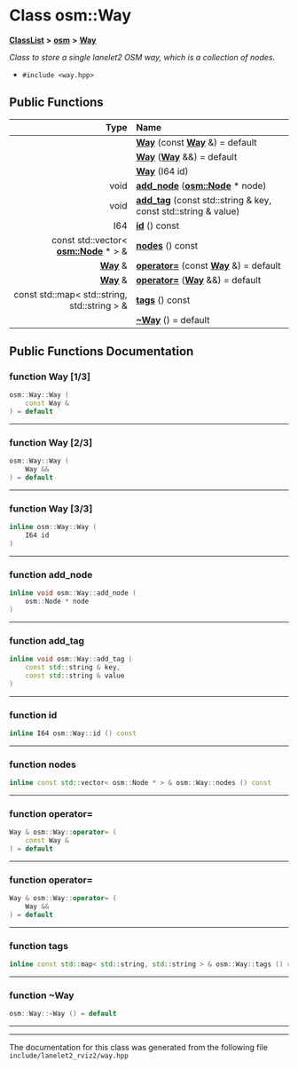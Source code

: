 

# Class osm::Way



[**ClassList**](annotated.md) **>** [**osm**](namespaceosm.md) **>** [**Way**](classosm_1_1Way.md)



_Class to store a single lanelet2 OSM way, which is a collection of nodes._ 

* `#include <way.hpp>`





































## Public Functions

| Type | Name |
| ---: | :--- |
|   | [**Way**](#function-way-13) (const [**Way**](classosm_1_1Way.md) &) = default<br> |
|   | [**Way**](#function-way-23) ([**Way**](classosm_1_1Way.md) &&) = default<br> |
|   | [**Way**](#function-way-33) (I64 id) <br> |
|  void | [**add\_node**](#function-add_node) ([**osm::Node**](classosm_1_1Node.md) \* node) <br> |
|  void | [**add\_tag**](#function-add_tag) (const std::string & key, const std::string & value) <br> |
|  I64 | [**id**](#function-id) () const<br> |
|  const std::vector&lt; [**osm::Node**](classosm_1_1Node.md) \* &gt; & | [**nodes**](#function-nodes) () const<br> |
|  [**Way**](classosm_1_1Way.md) & | [**operator=**](#function-operator) (const [**Way**](classosm_1_1Way.md) &) = default<br> |
|  [**Way**](classosm_1_1Way.md) & | [**operator=**](#function-operator_1) ([**Way**](classosm_1_1Way.md) &&) = default<br> |
|  const std::map&lt; std::string, std::string &gt; & | [**tags**](#function-tags) () const<br> |
|   | [**~Way**](#function-way) () = default<br> |




























## Public Functions Documentation




### function Way [1/3]

```C++
osm::Way::Way (
    const Way &
) = default
```




<hr>



### function Way [2/3]

```C++
osm::Way::Way (
    Way &&
) = default
```




<hr>



### function Way [3/3]

```C++
inline osm::Way::Way (
    I64 id
) 
```




<hr>



### function add\_node 

```C++
inline void osm::Way::add_node (
    osm::Node * node
) 
```




<hr>



### function add\_tag 

```C++
inline void osm::Way::add_tag (
    const std::string & key,
    const std::string & value
) 
```




<hr>



### function id 

```C++
inline I64 osm::Way::id () const
```




<hr>



### function nodes 

```C++
inline const std::vector< osm::Node * > & osm::Way::nodes () const
```




<hr>



### function operator= 

```C++
Way & osm::Way::operator= (
    const Way &
) = default
```




<hr>



### function operator= 

```C++
Way & osm::Way::operator= (
    Way &&
) = default
```




<hr>



### function tags 

```C++
inline const std::map< std::string, std::string > & osm::Way::tags () const
```




<hr>



### function ~Way 

```C++
osm::Way::~Way () = default
```




<hr>

------------------------------
The documentation for this class was generated from the following file `include/lanelet2_rviz2/way.hpp`

